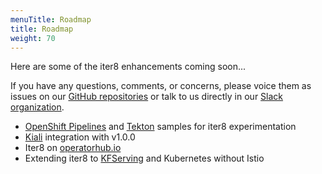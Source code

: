 ```yaml
---
menuTitle: Roadmap
title: Roadmap
weight: 70
---
```


Here are some of the iter8 enhancements coming soon...

If you have any questions, comments, or concerns, please voice them as issues on our [GitHub repositories](https://github.com/iter8-tools/) or talk to us directly in our [Slack organization](https://join.slack.com/t/iter8-tools/shared_invite/enQtODU0NTczMTQ5NDU4LTJmNGE1OTBhOWI4NzllZGE0ZjdhM2M3MzJlMjcxYjliMTJlM2YxMzQ4OWQ5NGViYTM2MTU4MWRkZTgxNzZiMzg).

* [OpenShift Pipelines](https://www.openshift.com/learn/topics/pipelines) and [Tekton](https://cloud.google.com/tekton) samples for iter8 experimentation
* [Kiali](https://kiali.io/) integration with v1.0.0
* Iter8 on [operatorhub.io](https://operatorhub.io/)
* Extending iter8 to [KFServing](https://www.kubeflow.org/docs/components/serving/kfserving/) and Kubernetes without Istio
